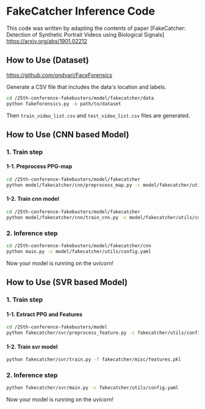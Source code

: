 # FakeCatcher Inference Code

This code was written by adapting the contents of paper [FakeCatcher: Detection of Synthetic Portrait Videos using Biological Signals] https://arxiv.org/abs/1901.02212 

## How to Use (Dataset)

https://github.com/ondyari/FaceForensics

Generate a CSV file that includes the data's location and labels.

```bash
cd /25th-conference-fakebusters/model/fakecatcher/data
python fakeforensics.py -b path/to/dataset
```
Then `train_video_list.csv` and `test_video_list.csv` files are generated. 

## How to Use (CNN based Model)

### 1. Train step

#### 1-1. Preprocess PPG-map
```bash
cd /25th-conference-fakebusters/model/fakecatcher
python model/fakecatcher/cnn/preprocess_map.py -c model/fakecatcher/utils/config.yaml -l model/fakecatcher/data/ppg_map.log -o model/fakecatcher/data
```

#### 1-2. Train cnn model
```bash
cd /25th-conference-fakebusters/model/fakecatcher
python model/fakecatcher/cnn/train_cnn.py -c model/fakecatcher/utils/config.yaml -l model/fakecatcher/data/ppg_cnn.log -i model/fakecatcher/data/ppg_maps.json -o model/fakecatcher/model_state.pt
```

### 2. Inference step
```bash
cd /25th-conference-fakebusters/model/fakecatcher/cnn
python main.py -c model/fakecatcher/utils/config.yaml
```

Now your model is running on the uvicorn!


## How to Use (SVR based Model)

### 1. Train step

#### 1-1. Extract PPG and Features
```bash
cd /25th-conference-fakebusters/model
python fakecatcher/svr/preprocess_feature.py -c fakecatcher/utils/config.yaml -d fakecatcher/data/train_video_list.csv
```

#### 1-2. Train svr model
```bash
python fakecatcher/svr/train.py -f fakecatcher/misc/features.pkl
```
### 2. Inference step
```bash
python fakecatcher/svr/main.py -c fakecatcher/utils/config.yaml
```

Now your model is running on the uvicorn!
